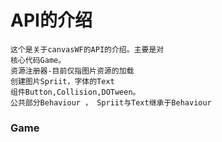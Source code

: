 # API的介绍
    这个是关于canvasWF的API的介绍。主要是对
    核心代码Game。
    资源注册器-目前仅指图片资源的加载
    创建图片Spriit，字体的Text
    组件Button,Collision,DOTween。
    公共部分Behaviour ， Spriit与Text继承于Behaviour
### Game 

